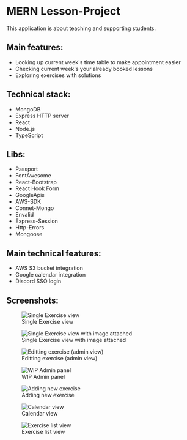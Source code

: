 # MERN Lesson-Project

This application is about teaching and supporting students.


## Main features:

- Looking up current week's time table to make appointment easier
- Checking current week's your already booked lessons
- Exploring exercises with solutions


## Technical stack:

- MongoDB
- Express HTTP server
- React
- Node.js
- TypeScript

## Libs:

- Passport
- FontAwesome
- React-Bootstrap
- React Hook Form
- GoogleApis
- AWS-SDK
- Connet-Mongo
- Envalid
- Express-Session
- Http-Errors
- Mongoose

## Main technical features:

- AWS S3 bucket integration
- Google calendar integration
- Discord SSO login

## Screenshots:
<figure>
    <img src="/screenshots/1.png"
         alt="Single Exercise view">
    <figcaption>Single Exercise view</figcaption>
</figure>

<figure>
    <img src="/screenshots/2.png"
         alt="Single Exercise view with image attached">
    <figcaption>Single Exercise view with image attached</figcaption>
</figure>

<figure>
    <img src="/screenshots/3.png"
         alt="Editting exercise (admin view)">
    <figcaption>Editting exercise (admin view)</figcaption>
</figure>

<figure>
    <img src="/screenshots/4.png"
         alt="WIP Admin panel">
    <figcaption>WIP Admin panel</figcaption>
</figure>

<figure>
    <img src="/screenshots/5.png"
         alt="Adding new exercise">
    <figcaption>Adding new exercise</figcaption>
</figure>

<figure>
    <img src="/screenshots/6.png"
         alt="Calendar view">
    <figcaption>Calendar view</figcaption>
</figure>

<figure>
    <img src="/screenshots/7.png"
         alt="Exercise list view">
    <figcaption>Exercise list view</figcaption>
</figure>



